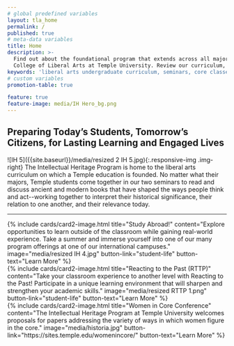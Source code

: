 ```yaml
---
# global predefined variables
layout: tla_home
permalink: /
published: true
# meta-data variables
title: Home
description: >-
  Find out about the foundational program that extends across all majors; study Intellectual Heritage at the
  College of Liberal Arts at Temple University. Review our curriculum, seminars, and core classes.
keywords: 'liberal arts undergraduate curriculum, seminars, core classes'
# custom variables
promotion-table: true

feature: true
feature-image: media/IH Hero_bg.png
---
```

## Preparing Today’s Students, Tomorrow’s Citizens, for Lasting Learning and Engaged Lives

![IH 5]({{site.baseurl}}/media/resized 2 IH 5.jpg){:.responsive-img .img-right}
The Intellectual Heritage Program is home to the liberal arts curriculum on which a Temple education is founded. No matter what their majors, Temple students come together in our two seminars to read and discuss ancient and modern books that have shaped the ways people think and act--working together to interpret their historical significance, their relation to one another, and their relevance today.

___

<div class="row row-wide">
  <div class="col m12 l4">{% include cards/card2-image.html
    title="Study Abroad!"
    content="Explore opportunities to learn outside of the classroom while gaining real-world experience. Take a summer and immerse yourself into one of our many program offerings at one of our international campuses."
    image="media/resized IH 4.jpg"
    button-link="student-life"
    button-text="Learn More" %}
  </div>
  <div class="row row-wide">
    <div class="col m12 l4">{% include cards/card2-image.html
      title="Reacting to the Past (RTTP)"
      content="Take your classroom experience to another level with Reacting to the Past! Participate in a unique learning environment that will sharpen and strengthen your academic skills."
      image="media/resized RTTP 1.png"
      button-link="student-life"
      button-text="Learn More" %}
    </div>
    <div class="row row-wide">
      <div class="col m12 l4">{% include cards/card2-image.html
        title="Women in Core Conference"
        content="The Intellectual Heritage Program at Temple University welcomes proposals for papers addressing the variety of ways in which women figure in the core."
        image="media/historia.jpg"
        button-link="https://sites.temple.edu/womenincore/"
        button-text="Learn More" %}
      </div>
</div>

